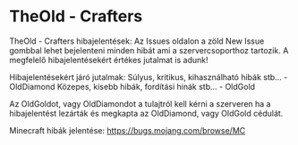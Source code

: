 # TheOld - Crafters
TheOld - Crafters hibajelentések:
Az Issues oldalon a zöld New Issue gombbal lehet bejelenteni minden hibát ami a szervercsoporthoz tartozik.
A megfelelő hibajelentésekért értékes jutalmat is adunk!

Hibajelentésekért járó jutalmak: 
Súlyus, kritikus, kihasználható hibák stb... - OldDiamond
Közepes, kisebb hibák, fordítási hinák stb... - OldGold

Az OldGoldot, vagy OldDiamondot a tulajtról kell kérni a szerveren ha a hibajelentést lezárták és megkapta az OldDiamond, vagy OldGold cédulát.

Minecraft hibák jelentése: https://bugs.mojang.com/browse/MC
